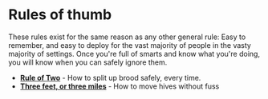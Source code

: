 # Rules of thumb

These rules exist for the same reason as any other general rule: Easy to remember, and easy to deploy for the vast majority of people in the vasty majority of settings. Once you're full of smarts and know what you're doing, you will know when you can safely ignore them.

* [**Rule of Two**](/wiki/rules_of_thumb/rule_of_two) - How to split up brood safely, every time. 
* [**Three feet, or three miles**](/wiki/rules_of_thumb/three_feet_three_miles) - How to move hives without fuss